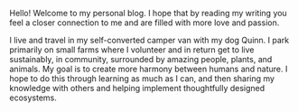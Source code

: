 Hello! Welcome to my personal blog. I hope that by reading my writing you feel a closer connection to me and are filled with more love and passion.

I live and travel in my self-converted camper van with my dog Quinn. I park primarily on small farms where I volunteer and in return get to live sustainably, in community, surrounded by amazing people, plants, and animals. My goal is to create more harmony between humans and nature. I hope to do this through learning as much as I can, and then sharing my knowledge with others and helping implement thoughtfully designed ecosystems.
